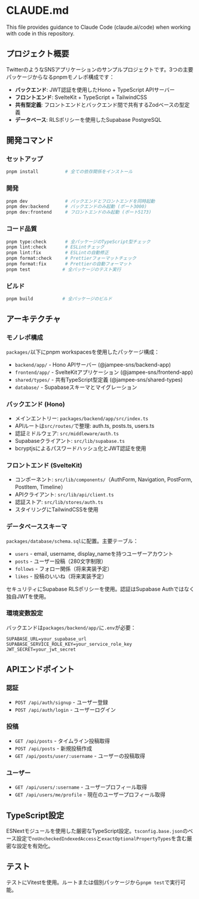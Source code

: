 # CLAUDE.md

This file provides guidance to Claude Code (claude.ai/code) when working with code in this repository.

## プロジェクト概要

TwitterのようなSNSアプリケーションのサンプルプロジェクトです。3つの主要パッケージからなるpnpmモノレポ構成です：

- **バックエンド**: JWT認証を使用したHono + TypeScript APIサーバー
- **フロントエンド**: SvelteKit + TypeScript + TailwindCSS
- **共有型定義**: フロントエンドとバックエンド間で共有するZodベースの型定義
- **データベース**: RLSポリシーを使用したSupabase PostgreSQL

## 開発コマンド

### セットアップ
```bash
pnpm install          # 全ての依存関係をインストール
```

### 開発
```bash
pnpm dev              # バックエンドとフロントエンドを同時起動
pnpm dev:backend      # バックエンドのみ起動 (ポート3000)
pnpm dev:frontend     # フロントエンドのみ起動 (ポート5173)
```

### コード品質
```bash
pnpm type:check       # 全パッケージのTypeScript型チェック
pnpm lint:check       # ESLintチェック
pnpm lint:fix         # ESLintの自動修正
pnpm format:check     # Prettierフォーマットチェック
pnpm format:fix       # Prettierの自動フォーマット
pnpm test            # 全パッケージのテスト実行
```

### ビルド
```bash
pnpm build           # 全パッケージのビルド
```

## アーキテクチャ

### モノレポ構成
`packages/`以下にpnpm workspacesを使用したパッケージ構成：
- `backend/app/` - Hono APIサーバー (@jampee-sns/backend-app)
- `frontend/app/` - SvelteKitアプリケーション (@jampee-sns/frontend-app)  
- `shared/types/` - 共有TypeScript型定義 (@jampee-sns/shared-types)
- `database/` - Supabaseスキーマとマイグレーション

### バックエンド (Hono)
- メインエントリー: `packages/backend/app/src/index.ts`
- APIルートは`src/routes/`で整理: auth.ts, posts.ts, users.ts
- 認証ミドルウェア: `src/middleware/auth.ts`
- Supabaseクライアント: `src/lib/supabase.ts`
- bcryptjsによるパスワードハッシュ化とJWT認証を使用

### フロントエンド (SvelteKit)
- コンポーネント: `src/lib/components/`（AuthForm, Navigation, PostForm, PostItem, Timeline）
- APIクライアント: `src/lib/api/client.ts`
- 認証ストア: `src/lib/stores/auth.ts`
- スタイリングにTailwindCSSを使用

### データベーススキーマ
`packages/database/schema.sql`に配置。主要テーブル：
- `users` - email, username, display_nameを持つユーザーアカウント
- `posts` - ユーザー投稿（280文字制限）
- `follows` - フォロー関係（将来実装予定）
- `likes` - 投稿のいいね（将来実装予定）

セキュリティにSupabase RLSポリシーを使用。認証はSupabase Authではなく独自JWTを使用。

### 環境変数設定
バックエンドは`packages/backend/app/`に`.env`が必要：
```
SUPABASE_URL=your_supabase_url
SUPABASE_SERVICE_ROLE_KEY=your_service_role_key
JWT_SECRET=your_jwt_secret
```

## APIエンドポイント

### 認証
- `POST /api/auth/signup` - ユーザー登録
- `POST /api/auth/login` - ユーザーログイン

### 投稿  
- `GET /api/posts` - タイムライン投稿取得
- `POST /api/posts` - 新規投稿作成
- `GET /api/posts/user/:username` - ユーザーの投稿取得

### ユーザー
- `GET /api/users/:username` - ユーザープロフィール取得
- `GET /api/users/me/profile` - 現在のユーザープロフィール取得

## TypeScript設定

ESNextモジュールを使用した厳密なTypeScript設定。`tsconfig.base.json`のベース設定で`noUncheckedIndexedAccess`と`exactOptionalPropertyTypes`を含む厳密な設定を有効化。

## テスト

テストにVitestを使用。ルートまたは個別パッケージから`pnpm test`で実行可能。